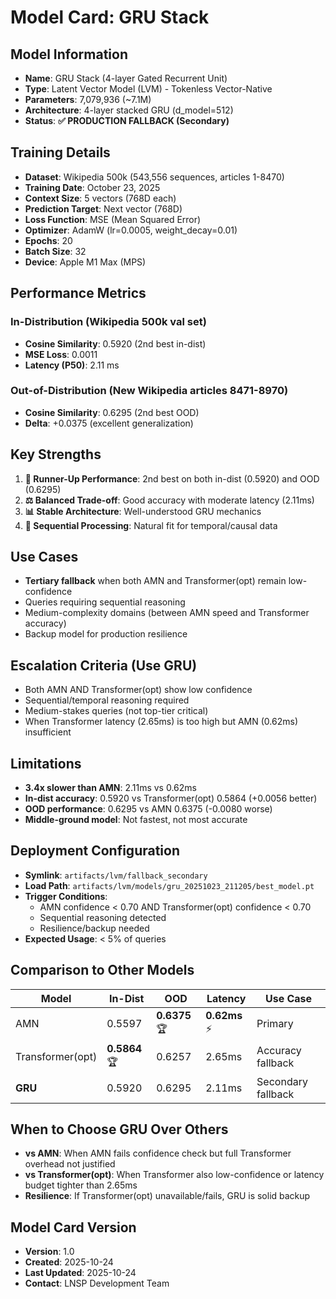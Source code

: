 # Model Card: GRU Stack

## Model Information
- **Name**: GRU Stack (4-layer Gated Recurrent Unit)
- **Type**: Latent Vector Model (LVM) - Tokenless Vector-Native
- **Parameters**: 7,079,936 (~7.1M)
- **Architecture**: 4-layer stacked GRU (d_model=512)
- **Status**: **✅ PRODUCTION FALLBACK (Secondary)**

## Training Details
- **Dataset**: Wikipedia 500k (543,556 sequences, articles 1-8470)
- **Training Date**: October 23, 2025
- **Context Size**: 5 vectors (768D each)
- **Prediction Target**: Next vector (768D)
- **Loss Function**: MSE (Mean Squared Error)
- **Optimizer**: AdamW (lr=0.0005, weight_decay=0.01)
- **Epochs**: 20
- **Batch Size**: 32
- **Device**: Apple M1 Max (MPS)

## Performance Metrics

### In-Distribution (Wikipedia 500k val set)
- **Cosine Similarity**: 0.5920 (2nd best in-dist)
- **MSE Loss**: 0.0011
- **Latency (P50)**: 2.11 ms

### Out-of-Distribution (New Wikipedia articles 8471-8970)
- **Cosine Similarity**: 0.6295 (2nd best OOD)
- **Delta**: +0.0375 (excellent generalization)

## Key Strengths
1. **🥈 Runner-Up Performance**: 2nd best on both in-dist (0.5920) and OOD (0.6295)
2. **⚖️ Balanced Trade-off**: Good accuracy with moderate latency (2.11ms)
3. **📊 Stable Architecture**: Well-understood GRU mechanics
4. **🔄 Sequential Processing**: Natural fit for temporal/causal data

## Use Cases
- **Tertiary fallback** when both AMN and Transformer(opt) remain low-confidence
- Queries requiring sequential reasoning
- Medium-complexity domains (between AMN speed and Transformer accuracy)
- Backup model for production resilience

## Escalation Criteria (Use GRU)
- Both AMN AND Transformer(opt) show low confidence
- Sequential/temporal reasoning required
- Medium-stakes queries (not top-tier critical)
- When Transformer latency (2.65ms) is too high but AMN (0.62ms) insufficient

## Limitations
- **3.4x slower than AMN**: 2.11ms vs 0.62ms
- **In-dist accuracy**: 0.5920 vs Transformer(opt) 0.5864 (+0.0056 better)
- **OOD performance**: 0.6295 vs AMN 0.6375 (-0.0080 worse)
- **Middle-ground model**: Not fastest, not most accurate

## Deployment Configuration
- **Symlink**: `artifacts/lvm/fallback_secondary`
- **Load Path**: `artifacts/lvm/models/gru_20251023_211205/best_model.pt`
- **Trigger Conditions**:
  - AMN confidence < 0.70 AND Transformer(opt) confidence < 0.70
  - Sequential reasoning detected
  - Resilience/backup needed
- **Expected Usage**: < 5% of queries

## Comparison to Other Models

| Model | In-Dist | OOD | Latency | Use Case |
|-------|---------|-----|---------|----------|
| AMN | 0.5597 | **0.6375** 🏆 | **0.62ms** ⚡ | Primary |
| Transformer(opt) | **0.5864** 🏆 | 0.6257 | 2.65ms | Accuracy fallback |
| **GRU** | 0.5920 | 0.6295 | 2.11ms | Secondary fallback |

## When to Choose GRU Over Others
- **vs AMN**: When AMN fails confidence check but full Transformer overhead not justified
- **vs Transformer(opt)**: When Transformer also low-confidence or latency budget tighter than 2.65ms
- **Resilience**: If Transformer(opt) unavailable/fails, GRU is solid backup

## Model Card Version
- **Version**: 1.0
- **Created**: 2025-10-24
- **Last Updated**: 2025-10-24
- **Contact**: LNSP Development Team

